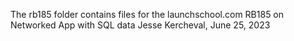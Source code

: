 The rb185 folder contains files for the launchschool.com RB185 on Networked App with SQL data
Jesse Kercheval, June 25, 2023
